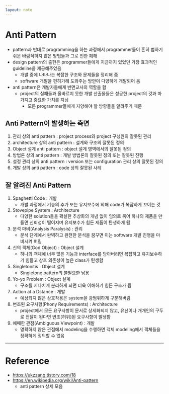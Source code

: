```yaml
---
layout: note
---
```


# Anti Pattern

- pattern과 반대로 programming을 하는 과정에서 programmer들이 흔히 범하기 쉬운 바람직하지 않은 방법들과 그로 인한 폐해
- design pattern의 출현은 programmer들에게 지금까지 있었던 가장 효과적인 guideline을 제공해주었음
    - 개발 중에 나타나는 복잡한 구조와 문제들을 정리해 줌
    - software 개발을 편히가헤 도와주는 방안이 다양하게 개발되어 옴
- anti pattern은 개발자들에게 반면교사의 역할을 함
    - project의 실패들과 올바르지 못한 개발 산출물들은 성공한 project의 것과 마가지고 중요한 가치를 지님
        - 모든 programmer들에게 지양해야 할 방향들을 알려주기 때문

## Anti Pattern이 발생하는 측면

1. 관리 상의 anti pattern : project process와 project 구성원의 잘못된 관리
2. architecture 상의 anti pattern : 설계와 구조의 잘못된 정의
3. Object 설계 anti pattern : object 설계 영역에서의 잘못된 정의
4. 방법론 상의 anti pattern : 개발 방법론의 잘못된 정의 또는 잘못된 진행
5. 설정 관리 상의 anti pattern : version 또는 configuration 관리 상의 잘못된 정의
6. 개발 상의 anti pattern : code 상의 잘못된 사례

## 잘 알려진 Anti Pattern

1. Spaghetti Code : 개발
    - 개발 과정에서 기능의 추가 또는 유지보수에 의해 code가 복잡하게 꼬이는 것
2. Stovepipe System : Architecture
    - 다양한 solution들을 확실한 추상화의 개념 없이 임의로 묶어 하나의 제품을 만들면 신뢰성이 떨어지며 유지보수가 힘든 제품이 탄생하게 됨
3. 분석 마비(Analysis Paralysis) : 관리
    - 분석 단계에서 완벽하고 완전한 분석을 꿈꾸면 이는 software 개발 진행을 마비시켜 버림
4. 신의 객체(God Object) : Object 설계
    - 하나의 객체에 너무 많은 기능과 interface를 담아버리면 복잡하고 유지보수하기 힘들고 상호 의존성이 높은 class가 탄생함
5. Singletonitis : Object 설계
    - Singletone pattern의 불필요한 남용
6. Yo-yo Problem : Object 설계
    - 구조를 지나치게 분리하게 되면 더욱 이해하기 힘든 구조가 됨
7. Action at a Dstance : 개발
    - 예상되지 않은 상호작용은 system을 광범위하게 구분해버림
8. 변조된 요구사항(Phony Requirements) : Architecture
    - project에서 모든 요구사항이 문서로 상세화되지 않고, 유선이나 개개인의 구두로 전달이 된다면 변조(허위)된 요구사항이 발생함
9. 애매한 관점(Ambiguous Viewpoint) : 개발
    - 명확하지 않은 관점에서 modeling을 수행하면 객체 modeling에서 객체들을 정확하게 정의할 수 없음

---

# Reference

- https://ukzzang.tistory.com/18
- https://en.wikipedia.org/wiki/Anti-pattern
    - anti pattern 상세 모음
